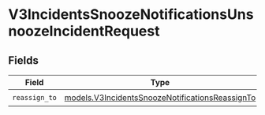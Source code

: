 # V3IncidentsSnoozeNotificationsUnsnoozeIncidentRequest


## Fields

| Field                                                                                                    | Type                                                                                                     | Required                                                                                                 | Description                                                                                              |
| -------------------------------------------------------------------------------------------------------- | -------------------------------------------------------------------------------------------------------- | -------------------------------------------------------------------------------------------------------- | -------------------------------------------------------------------------------------------------------- |
| `reassign_to`                                                                                            | [models.V3IncidentsSnoozeNotificationsReassignTo](../models/v3incidentssnoozenotificationsreassignto.md) | :heavy_check_mark:                                                                                       | N/A                                                                                                      |